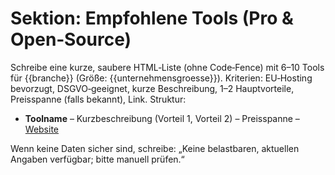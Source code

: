 # Sektion: Empfohlene Tools (Pro & Open‑Source)

Schreibe eine kurze, saubere HTML‑Liste (ohne Code‑Fence) mit 6–10 Tools für {{branche}} (Größe: {{unternehmensgroesse}}).
Kriterien: EU‑Hosting bevorzugt, DSGVO‑geeignet, kurze Beschreibung, 1–2 Hauptvorteile, Preisspanne (falls bekannt), Link.
Struktur:

<ul>
  <li><strong>Toolname</strong> – Kurzbeschreibung (Vorteil 1, Vorteil 2) – Preisspanne – <a href="URL">Website</a></li>
</ul>

Wenn keine Daten sicher sind, schreibe: „Keine belastbaren, aktuellen Angaben verfügbar; bitte manuell prüfen.“
